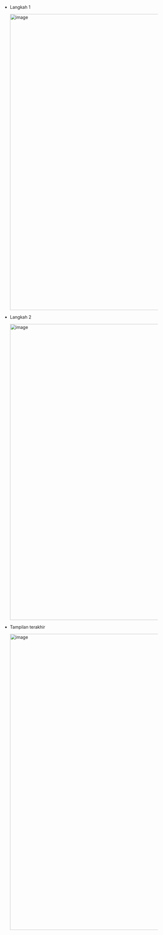- Langkah 1

  <img width="959" alt="image" src="https://github.com/user-attachments/assets/577eb69e-3f14-4cf4-9d08-ca0484768d67">


- Langkah 2
  
  <img width="959" alt="image" src="https://github.com/user-attachments/assets/843857f0-8426-4c43-8512-888120a930e0">



- Tampilan terakhir

  <img width="959" alt="image" src="https://github.com/user-attachments/assets/624106ae-b734-49ce-800c-7b8d57486461">
